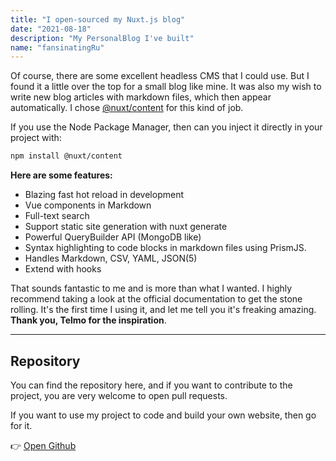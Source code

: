 ```yaml
---
title: "I open-sourced my Nuxt.js blog"
date: "2021-08-18"
description: "My PersonalBlog I've built"
name: "fansinatingRu"
---
```


Of course, there are some excellent headless CMS that I could use. But I found it a little over the top for a small blog like mine. It was also my wish to write new blog articles with markdown files, which then appear automatically. I chose [@nuxt/content](https://content.nuxtjs.org/) for this kind of job.

If you use the Node Package Manager, then can you inject it directly in your project with:

```bash
npm install @nuxt/content
```

**Here are some features:**
- Blazing fast hot reload in development
- Vue components in Markdown
- Full-text search
- Support static site generation with nuxt generate
- Powerful QueryBuilder API (MongoDB like)
- Syntax highlighting to code blocks in markdown files using PrismJS.
- Handles Markdown, CSV, YAML, JSON(5)
- Extend with hooks

That sounds fantastic to me and is more than what I wanted.
I highly recommend taking a look at the official documentation to get the stone rolling.
It's the first time I using it, and let me tell you it's freaking amazing. **Thank you, Telmo for the inspiration**.

---

## Repository

You can find the repository here, and if you want to contribute to the project, you are very welcome to open pull requests.

If you want to use my project to code and build your own website, then go for it.

👉 [Open Github](https://github.com/fansinatingRu/personalBlog)
